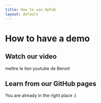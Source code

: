 ```yaml
---
title: How to use OpFab
layout: default
---
```


# How to have a demo
## Watch our video
<TODO> mettre le lien youtube de Benoit

## Learn from our GitHub pages
You are already in the right place :)

